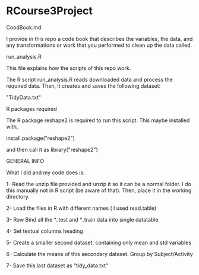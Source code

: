 RCourse3Project
===============

CoodBook.md

I provide in this repo a code book that describes the variables, the data, and any transformations or work that you performed to clean up the data called.

run_analysis.R

This file explains how the scripts of this repo work.

The R script run_analysis.R reads downloaded data and process the required data. Then, it creates and saves the following dataset:

"TidyData.txt"

R packages required

The R package reshape2 is required to run this script. This maybe installed with,

install.package("reshape2")

and then call it as library("reshape2")

GENERAL INFO

What I did and my code does is:

1- Read the unzip file provided and unzip it so it can be a normal folder. I do this manually not in R script (be aware of that). Then, place it in the working directory.

2- Load the files in R with different names ( I used read.table)

3- Row Bind all the *_test and *_train data into single datatable

4- Set textual columns heading

5- Create a smaller second dataset, containing only mean and std variables

6- Calculate the means of this secondary dataset. Group by Subject/Activity

7- Save this last dataset as "tidy_data.txt"

